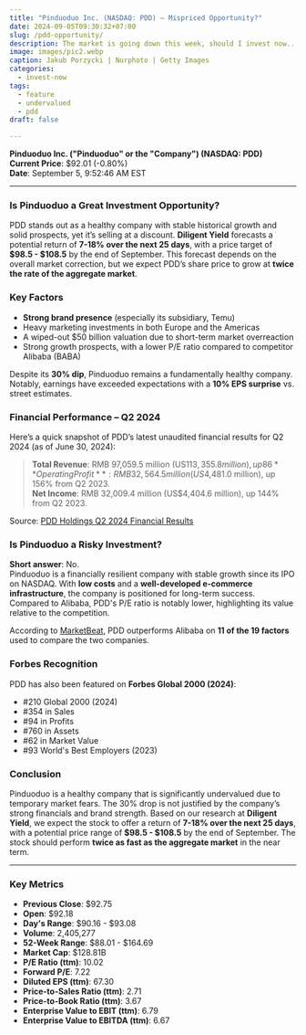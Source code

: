 ```yaml
---
title: "Pinduoduo Inc. (NASDAQ: PDD) – Mispriced Opportunity?"
date: 2024-09-05T09:30:32+07:00
slug: /pdd-opportunity/
description: The market is going down this week, should I invest now...?
image: images/pic2.webp
caption: Jakub Porzycki | Nurphoto | Getty Images
categories:
  - invest-now 
tags:
  - feature
  - undervalued
  - pdd
draft: false

---
```

**Pinduoduo Inc. ("Pinduoduo" or the "Company") (NASDAQ: PDD)**  
**Current Price**: $92.01 (-0.80%)  
**Date**: September 5, 9:52:46 AM EST

---

### Is Pinduoduo a Great Investment Opportunity?

PDD stands out as a healthy company with stable historical growth and solid prospects, yet it’s selling at a discount. **Diligent Yield** forecasts a potential return of **7-18% over the next 25 days**, with a price target of **$98.5 - $108.5** by the end of September. This forecast depends on the overall market correction, but we expect PDD’s share price to grow at **twice the rate of the aggregate market**.

### Key Factors

- **Strong brand presence** (especially its subsidiary, Temu)
- Heavy marketing investments in both Europe and the Americas
- A wiped-out $50 billion valuation due to short-term market overreaction
- Strong growth prospects, with a lower P/E ratio compared to competitor Alibaba (BABA)

Despite its **30% dip**, Pinduoduo remains a fundamentally healthy company. Notably, earnings have exceeded expectations with a **10% EPS surprise** vs. street estimates.

### Financial Performance – Q2 2024

Here’s a quick snapshot of PDD’s latest unaudited financial results for Q2 2024 (as of June 30, 2024):

> **Total Revenue**: RMB 97,059.5 million (US$113,355.8 million), up 86% year-over-year.  
> **Operating Profit**: RMB 32,564.5 million (US$4,481.0 million), up 156% from Q2 2023.  
> **Net Income**: RMB 32,009.4 million (US$4,404.6 million), up 144% from Q2 2023.

Source: [PDD Holdings Q2 2024 Financial Results](https://www.globenewswire.com/news-release/2024/08/26/2725624/0/en/PDD-Holdings-Inc-Announces-Second-Quarter-2024-Financial-Results.html)

### Is Pinduoduo a Risky Investment?

**Short answer**: No.  
Pinduoduo is a financially resilient company with stable growth since its IPO on NASDAQ. With **low costs** and a **well-developed e-commerce infrastructure**, the company is positioned for long-term success. Compared to Alibaba, PDD's P/E ratio is notably lower, highlighting its value relative to the competition.

According to [MarketBeat](https://www.marketbeat.com/stocks/NASDAQ/PDD/competitors-and-alternatives/), PDD outperforms Alibaba on **11 of the 19 factors** used to compare the two companies.

### Forbes Recognition

PDD has also been featured on **Forbes Global 2000 (2024)**:

- #210 Global 2000 (2024)
- #354 in Sales
- #94 in Profits
- #760 in Assets
- #62 in Market Value
- #93 World's Best Employers (2023)

### Conclusion

Pinduoduo is a healthy company that is significantly undervalued due to temporary market fears. The 30% drop is not justified by the company’s strong financials and brand strength. Based on our research at **Diligent Yield**, we expect the stock to offer a return of **7-18% over the next 25 days**, with a potential price range of **$98.5 - $108.5** by the end of September. The stock should perform **twice as fast as the aggregate market** in the near term.

---

### Key Metrics

- **Previous Close**: $92.75
- **Open**: $92.18
- **Day's Range**: $90.16 - $93.08
- **Volume**: 2,405,277
- **52-Week Range**: $88.01 - $164.69
- **Market Cap**: $128.81B
- **P/E Ratio (ttm)**: 10.02
- **Forward P/E**: 7.22
- **Diluted EPS (ttm)**: 67.30
- **Price-to-Sales Ratio (ttm)**: 2.71
- **Price-to-Book Ratio (ttm)**: 3.67
- **Enterprise Value to EBIT (ttm)**: 6.79
- **Enterprise Value to EBITDA (ttm)**: 6.67
